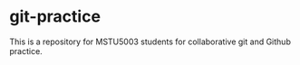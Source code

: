 # git-practice
This is a repository for MSTU5003 students for collaborative git and Github practice.
